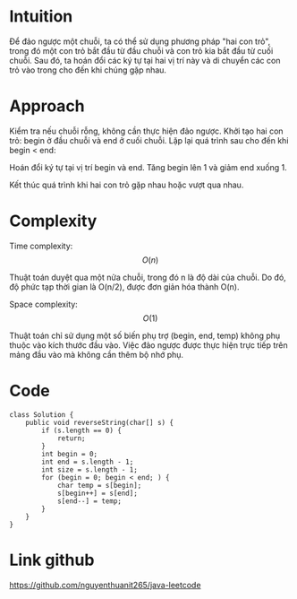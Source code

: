 # Intuition

<!-- Describe your first thoughts on how to solve this problem. -->
Để đảo ngược một chuỗi, ta có thể sử dụng phương pháp "hai con trỏ", trong đó một con trỏ bắt đầu từ đầu chuỗi và con
trỏ kia bắt đầu từ cuối chuỗi. Sau đó, ta hoán đổi các ký tự tại hai vị trí này và di chuyển các con trỏ vào trong cho
đến khi chúng gặp nhau.

# Approach

<!-- Describe your approach to solving the problem. -->

Kiểm tra nếu chuỗi rỗng, không cần thực hiện đảo ngược.
Khởi tạo hai con trỏ: begin ở đầu chuỗi và end ở cuối chuỗi.
Lặp lại quá trình sau cho đến khi begin < end:

Hoán đổi ký tự tại vị trí begin và end.
Tăng begin lên 1 và giảm end xuống 1.

Kết thúc quá trình khi hai con trỏ gặp nhau hoặc vượt qua nhau.

# Complexity

Time complexity: $$O(n)$$

<!-- Add your time complexity here, e.g. $$O(n)$$ -->
Thuật toán duyệt qua một nửa chuỗi, trong đó n là độ dài của chuỗi. Do đó, độ phức tạp thời gian là O(n/2), được đơn
giản hóa thành O(n).

Space complexity: $$O(1)$$

<!-- Add your space complexity here, e.g. $$O(n)$$ -->
Thuật toán chỉ sử dụng một số biến phụ trợ (begin, end, temp) không phụ thuộc vào kích thước đầu vào. Việc đảo ngược
được thực hiện trực tiếp trên mảng đầu vào mà không cần thêm bộ nhớ phụ.

# Code

```
class Solution {
    public void reverseString(char[] s) {
        if (s.length == 0) {
            return;
        }
        int begin = 0;
        int end = s.length - 1;
        int size = s.length - 1;
        for (begin = 0; begin < end; ) {
            char temp = s[begin];
            s[begin++] = s[end];
            s[end--] = temp;
        }
    }
}
```

# Link github

https://github.com/nguyenthuanit265/java-leetcode
